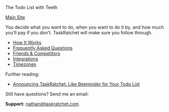 The Todo List with Teeth

[Main Site](https://taskratchet.com)

You decide what you want to do, when you want to do it by, and how much you’ll pay if you don’t. TaskRatchet will make sure you follow through.

- [How It Works](works.md)
- [Frequently Asked Questions](faq.md)
- [Friends & Competitors](friends.md)
- [Integrations](integrations.md)
- [Timezones](timezones.md)

Further reading:

- [Announcing TaskRatchet: Like Beeminder for Your Todo List](https://blog.beeminder.com/taskratchet/)

Still have questions? Send me an email:

**Support:** nathan@taskratchet.com
